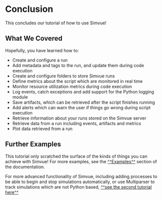 # Conclusion
This concludes our tutorial of how to use Simvue! 

## What We Covered
Hopefully, you have learned how to:

- Create and configure a run
- Add metadata and tags to the run, and update them during code execution
- Create and configure folders to store Simvue runs
- Define metrics about the script which are monitored in real time
- Monitor resource utilization metrics during code execution
- Log events, catch exceptions and add support for the Python logging module
- Save artifacts, which can be retrieved after the script finishes running
- Add alerts which can warn the user if things go wrong during script execution
- Retrieve information about your runs stored on the Simvue server
- Retrieve data from a run including events, artifacts and metrics
- Plot data retrieved from a run

## Further Examples
This tutorial only scratched the surface of the kinds of things you can achieve with Simvue! For more examples,
see the [^^Examples^^](/examples/tensorflow/) section of the documentation.

For more advanced functionality of Simvue, including adding processes to be able to begin and stop simulations automatically, or use Multiparser to track simulations which are not Python based, [^^see the second tutorial here^^](/tutorial_advanced/introduction)
